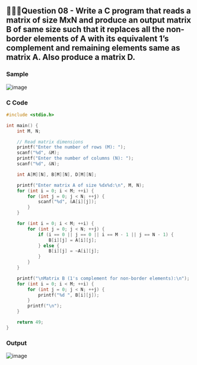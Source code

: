 ## 💁🏻‍♂️**Question 08** - Write a C program that reads a matrix of size MxN and produce an output matrix B of same size such that it replaces all the non-border elements of A with its equivalent 1’s complement and remaining elements same as matrix A. Also produce a matrix D.

### Sample
![image](https://github.com/shrudex/DSE/assets/91502997/1c11e9a5-95d6-4ef0-8f75-ee12f6812580)

### C Code
```c
#include <stdio.h>

int main() {
    int M, N;

    // Read matrix dimensions
    printf("Enter the number of rows (M): ");
    scanf("%d", &M);
    printf("Enter the number of columns (N): ");
    scanf("%d", &N);

    int A[M][N], B[M][N], D[M][N];

    printf("Enter matrix A of size %dx%d:\n", M, N);
    for (int i = 0; i < M; ++i) {
        for (int j = 0; j < N; ++j) {
            scanf("%d", &A[i][j]);
        }
    }

    for (int i = 0; i < M; ++i) {
        for (int j = 0; j < N; ++j) {
            if (i == 0 || j == 0 || i == M - 1 || j == N - 1) {
                B[i][j] = A[i][j]; 
            } else {
                B[i][j] = ~A[i][j];
            }
        }
    }

    printf("\nMatrix B (1's complement for non-border elements):\n");
    for (int i = 0; i < M; ++i) {
        for (int j = 0; j < N; ++j) {
            printf("%d ", B[i][j]);
        }
        printf("\n");
    }

    return 49;
}
```

### Output
![image](https://github.com/shrudex/DSE/assets/91502997/8f4795c2-be27-4ec9-8de8-de17acc97828)
